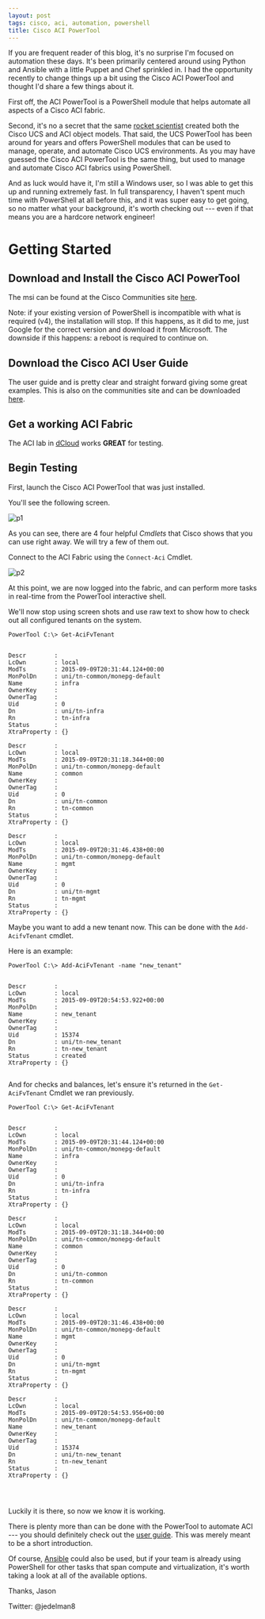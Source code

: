 ```yaml
---
layout: post
tags: cisco, aci, automation, powershell
title: Cisco ACI PowerTool
---
```


If you are frequent reader of this blog, it's no surprise I'm focused on automation these days.  It's been primarily centered around using Python and Ansible with a little Puppet and Chef sprinkled in.  I had the opportunity recently to change things up a bit using the Cisco ACI PowerTool and thought I'd share a few things about it.

First off, the ACI PowerTool is a PowerShell module that helps automate all aspects of a Cisco ACI fabric.

Second, it's no a secret that the same [rocket scientist](https://twitter.com/dvorkinista) created both the Cisco UCS and ACI object models.  That said, the UCS PowerTool has been around for years and offers PowerShell modules that can be used to manage, operate, and automate Cisco UCS environments.  As you may have guessed the Cisco ACI PowerTool is the same thing, but used to manage and automate Cisco ACI fabrics using PowerShell.

And as luck would have it, I'm still a Windows user, so I was able to get this up and running extremely fast.  In full transparency, I haven't spent much time with PowerShell at all before this, and it was super easy to get going, so no matter what your background, it's worth checking out --- even if that means you are a hardcore network engineer!

# Getting Started

## Download and Install the Cisco ACI PowerTool

The msi can be found at the Cisco Communities site [here](https://communities.cisco.com/docs/DOC-55812).

Note: if your existing version of PowerShell is incompatible with what is required (v4), the installation will stop.  If this happens, as it did to me, just Google for the correct version and download it from Microsoft.  The downside if this happens:  a reboot is required to continue on.

## Download the Cisco ACI User Guide

The user guide and is pretty clear and straight forward giving some great examples.  This is also on the communities site and can be downloaded [here](https://communities.cisco.com/docs/DOC-55747).

## Get a working ACI Fabric

The ACI lab in [dCloud](https://dcloud-rtp-web-1.cisco.com/dCloud/) works **GREAT** for testing.

## Begin Testing

First, launch the Cisco ACI PowerTool that was just installed.

You'll see the following screen.

![p1](/img/acipt/acipt1.png)

As you can see, there are 4 four helpful _Cmdlets_ that Cisco shows that you can use right away.  We will try a few of them out.

Connect to the ACI Fabric using the `Connect-Aci` Cmdlet.

![p2](/img/acipt/acipt2.png)

At this point, we are now logged into the fabric, and can perform more tasks in real-time from the PowerTool interactive shell.

We'll now stop using screen shots and use raw text to show how to check out all configured tenants on the system.

```
PowerTool C:\> Get-AciFvTenant


Descr        :
LcOwn        : local
ModTs        : 2015-09-09T20:31:44.124+00:00
MonPolDn     : uni/tn-common/monepg-default
Name         : infra
OwnerKey     :
OwnerTag     :
Uid          : 0
Dn           : uni/tn-infra
Rn           : tn-infra
Status       :
XtraProperty : {}

Descr        :
LcOwn        : local
ModTs        : 2015-09-09T20:31:18.344+00:00
MonPolDn     : uni/tn-common/monepg-default
Name         : common
OwnerKey     :
OwnerTag     :
Uid          : 0
Dn           : uni/tn-common
Rn           : tn-common
Status       :
XtraProperty : {}

Descr        :
LcOwn        : local
ModTs        : 2015-09-09T20:31:46.438+00:00
MonPolDn     : uni/tn-common/monepg-default
Name         : mgmt
OwnerKey     :
OwnerTag     :
Uid          : 0
Dn           : uni/tn-mgmt
Rn           : tn-mgmt
Status       :
XtraProperty : {}

```

Maybe you want to add a new tenant now.  This can be done with the `Add-AcifvTenant` cmdlet.  

Here is an example:

```
PowerTool C:\> Add-AciFvTenant -name "new_tenant"


Descr        :
LcOwn        : local
ModTs        : 2015-09-09T20:54:53.922+00:00
MonPolDn     :
Name         : new_tenant
OwnerKey     :
OwnerTag     :
Uid          : 15374
Dn           : uni/tn-new_tenant
Rn           : tn-new_tenant
Status       : created
XtraProperty : {}


```

And for checks and balances, let's ensure it's returned in the `Get-AciFvTenant` Cmdlet we ran previously.

```
PowerTool C:\> Get-AciFvTenant


Descr        :
LcOwn        : local
ModTs        : 2015-09-09T20:31:44.124+00:00
MonPolDn     : uni/tn-common/monepg-default
Name         : infra
OwnerKey     :
OwnerTag     :
Uid          : 0
Dn           : uni/tn-infra
Rn           : tn-infra
Status       :
XtraProperty : {}

Descr        :
LcOwn        : local
ModTs        : 2015-09-09T20:31:18.344+00:00
MonPolDn     : uni/tn-common/monepg-default
Name         : common
OwnerKey     :
OwnerTag     :
Uid          : 0
Dn           : uni/tn-common
Rn           : tn-common
Status       :
XtraProperty : {}

Descr        :
LcOwn        : local
ModTs        : 2015-09-09T20:31:46.438+00:00
MonPolDn     : uni/tn-common/monepg-default
Name         : mgmt
OwnerKey     :
OwnerTag     :
Uid          : 0
Dn           : uni/tn-mgmt
Rn           : tn-mgmt
Status       :
XtraProperty : {}

Descr        :
LcOwn        : local
ModTs        : 2015-09-09T20:54:53.956+00:00
MonPolDn     : uni/tn-common/monepg-default
Name         : new_tenant
OwnerKey     :
OwnerTag     :
Uid          : 15374
Dn           : uni/tn-new_tenant
Rn           : tn-new_tenant
Status       :
XtraProperty : {}




```

Luckily it is there, so now we know it is working.

There is plenty more than can be done with the PowerTool to automate ACI --- you should definitely check out the [user guide](https://communities.cisco.com/docs/DOC-55747).  This was merely meant to be a short introduction.  

Of course, [Ansible](https://github.com/jedelman8/aci-ansible) could also be used, but if your team is already using PowerShell for other tasks that span compute and virtualization, it's worth taking a look at all of the available options.

Thanks,
Jason

Twitter: @jedelman8
